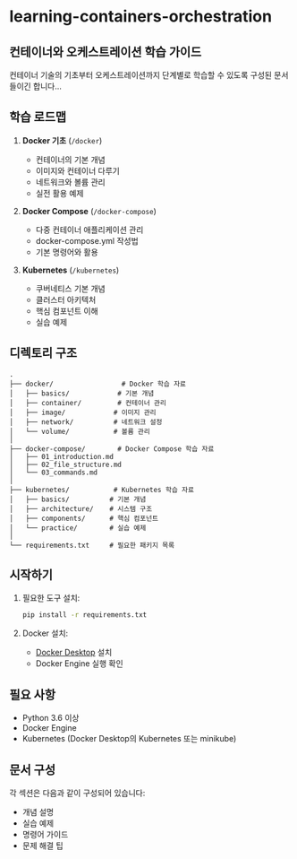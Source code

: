
# learning-containers-orchestration 
## 컨테이너와 오케스트레이션 학습 가이드

컨테이너 기술의 기초부터 오케스트레이션까지 단계별로 학습할 수 있도록 구성된 문서들이긴 합니다...

## 학습 로드맵

1. **Docker 기초** (`/docker`)
   - 컨테이너의 기본 개념
   - 이미지와 컨테이너 다루기
   - 네트워크와 볼륨 관리
   - 실전 활용 예제

2. **Docker Compose** (`/docker-compose`)
   - 다중 컨테이너 애플리케이션 관리
   - docker-compose.yml 작성법
   - 기본 명령어와 활용

3. **Kubernetes** (`/kubernetes`)
   - 쿠버네티스 기본 개념
   - 클러스터 아키텍처
   - 핵심 컴포넌트 이해
   - 실습 예제

## 디렉토리 구조
```
.
├── docker/                 # Docker 학습 자료
│   ├── basics/            # 기본 개념
│   ├── container/         # 컨테이너 관리
│   ├── image/            # 이미지 관리
│   ├── network/          # 네트워크 설정
│   └── volume/           # 볼륨 관리
│
├── docker-compose/        # Docker Compose 학습 자료
│   ├── 01_introduction.md
│   ├── 02_file_structure.md
│   └── 03_commands.md
│
├── kubernetes/           # Kubernetes 학습 자료
│   ├── basics/          # 기본 개념
│   ├── architecture/    # 시스템 구조
│   ├── components/      # 핵심 컴포넌트
│   └── practice/        # 실습 예제
│
└── requirements.txt     # 필요한 패키지 목록
```

## 시작하기

1. 필요한 도구 설치:
   ```bash
   pip install -r requirements.txt
   ```

2. Docker 설치:
   - [Docker Desktop](https://www.docker.com/products/docker-desktop) 설치
   - Docker Engine 실행 확인
   
## 필요 사항

- Python 3.6 이상
- Docker Engine
- Kubernetes (Docker Desktop의 Kubernetes 또는 minikube)

## 문서 구성

각 섹션은 다음과 같이 구성되어 있습니다:
- 개념 설명
- 실습 예제
- 명령어 가이드
- 문제 해결 팁
